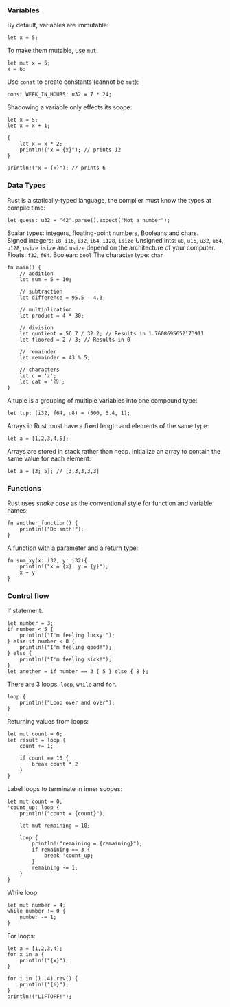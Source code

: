 ### Variables
By default, variables are immutable:
```
let x = 5;
```
To make them mutable, use `mut`:
```
let mut x = 5;
x = 6;
```
Use `const` to create constants (cannot be `mut`):
```
const WEEK_IN_HOURS: u32 = 7 * 24;
```
Shadowing a variable only effects its scope:
```
let x = 5;
let x = x + 1;

{
    let x = x * 2;
    println!("x = {x}"); // prints 12
}

println!("x = {x}"); // prints 6
```

### Data Types
Rust is a statically-typed language, the compiler must know the types at compile time:
```
let guess: u32 = "42".parse().expect("Not a number");
```
Scalar types: integers, floating-point numbers, Booleans and chars.  
Signed integers: `i8`, `i16`, `i32`, `i64`, `i128`, `isize`
Unsigned ints:   `u8`, `u16`, `u32`, `u64`, `u128`, `usize`
`isize` and `usize` depend on the architecture of your computer. 
Floats: `f32`, `f64`.
Boolean: `bool`
The character type: `char`

```
fn main() {
    // addition
    let sum = 5 + 10;

    // subtraction
    let difference = 95.5 - 4.3;

    // multiplication
    let product = 4 * 30;

    // division
    let quotient = 56.7 / 32.2; // Results in 1.7608695652173911
    let floored = 2 / 3; // Results in 0

    // remainder
    let remainder = 43 % 5;
    
    // characters
    let c = 'z';
    let cat = '😻';
}
```
A tuple is a grouping of multiple variables into one compound type:
```
let tup: (i32, f64, u8) = (500, 6.4, 1);
```

Arrays in Rust must have a fixed length and elements of the same type:
```
let a = [1,2,3,4,5];
```
Arrays are stored in stack rather than heap. 
Initialize an array to contain the same value for each element:
```
let a = [3; 5]; // [3,3,3,3,3]
```

### Functions
Rust uses *snake case* as the conventional style for function and variable names:
```
fn another_function() {
    println!("Do smth!");
}
```
A function with a parameter and a return type:
```
fn sum_xy(x: i32, y: i32){
    println!("x = {x}, y = {y}");
    x + y
}
```

### Control flow
If statement:
```
let number = 3;
if number < 5 {
    println!("I'm feeling lucky!");
} else if number < 8 {
    println!("I'm feeling good!");
} else {
    println!("I'm feeling sick!");
}
let another = if number == 3 { 5 } else { 8 };
```

There are 3 loops: `loop`, `while` and `for`.
```
loop {
    println!("Loop over and over");
}
```
Returning values from loops:
```
let mut count = 0;
let result = loop {
    count += 1;
    
    if count == 10 {
        break count * 2
    }
}
```
Label loops to terminate in inner scopes:
```
let mut count = 0;
'count_up: loop {
    println!("count = {count}");
    
    let mut remaining = 10;
    
    loop {
        println!("remaining = {remaining}");
        if remaining == 3 {
            break 'count_up;
        }
        remaining -= 1;
    }
}
```
While loop:
```
let mut number = 4;
while number != 0 {
    number -= 1;
}
```
For loops:
```
let a = [1,2,3,4];
for x in a {
    println!("{x}");
}

for i in (1..4).rev() {
    println!("{i}");
}
println!("LIFTOFF!");
```
